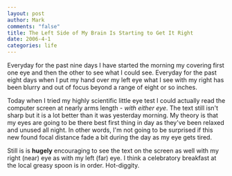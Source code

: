 ```yaml
--- 
layout: post
author: Mark
comments: "false"
title: The Left Side of My Brain Is Starting to Get It Right
date: 2006-4-1
categories: life
---
```

Everyday for the past nine days I have started the morning my covering first one eye and then the other to see what I could see. Everyday for the past eight days when I put my hand over my left eye what I see with my right has been blurry and out of focus beyond a range of eight or so inches.

Today when I tried my highly scientific little eye test I could actually read the computer screen at nearly arms length - <em>with either eye</em>. The text still isn't sharp but it is a lot better than it was yesterday morning. My theory is that my eyes are going to be there best first thing in day as they've been relaxed and unused all night. In other words, I'm not going to be surprised if this new found focal distance fade a bit during the day as my eye gets tired.

Still is is <strong>hugely</strong> encouraging to see the text on the screen as well with my right (near) eye as with my left (far) eye. I think a celebratory breakfast at the local greasy spoon is in order. Hot-diggity.
